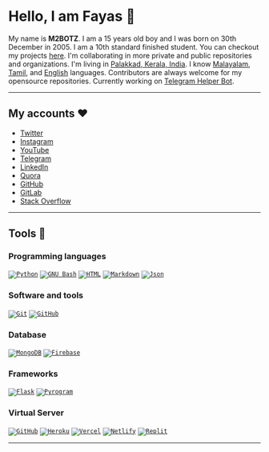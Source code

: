# Hello, I am Fayas 👋

My name is **M2BOTZ**. I am a 15 years old boy and I was born on 30th December in 2005. I am a 10th standard finished student. You can checkout my projects [here](https://projects.fayas.me). I'm collaborating in more private and public repositories and organizations. I'm living in [Palakkad, Kerala, India](https://maps.app.goo.gl/qnG1KWshmAa8UEcf7). I know [Malayalam](https://google.com/search?q=Malayalam), [Tamil](https://google.com/search?q=Tamil), and [English](https://google.com/search?q=English) languages. Contributors are always welcome for my opensource repositories. Currently working on [Telegram Helper Bot](https://github.com/TelegramHelpBot).

---

## My accounts ❤️

- [Twitter](https://twitter.com/FayasNoushad)
- [Instagram](https://instagram.com/TheFayas)
- [YouTube](https://youtube.com/channel/UCqC-Yzy8J9FuTH_lDRhBMCA)
- [Telegram](https://telegram.me/FayasNoushad)
- [LinkedIn](https://www.linkedin.com/in/fayasnoushad)
- [Quora](https://www.quora.com/profile/Fayas-Noushad-1)
- [GitHub](https://github.com/FayasNoushad)
- [GitLab](https://gitlab.com/FayasNoushad)
- [Stack Overflow](https://stackoverflow.com/users/16129096/fayas-noushad)

---

## Tools 🔨

### Programming languages

<code>[![Python](https://img.shields.io/badge/Python-%2314354C?logoColor=white&logo=python)](https://www.python.org)</code>
<code>[![GNU Bash](https://img.shields.io/badge/GNU_Bash-grey?logoColor=white&logo=gnubash)](https://www.gnu.org/software/bash/)</code>
<code>[![HTML](https://img.shields.io/badge/HTML-%23E34F26?logoColor=white&logo=html5)](https://html.spec.whatwg.org)</code>
<code>[![Markdown](https://img.shields.io/badge/Markdown-black?logo=markdown)](https://daringfireball.net/projects/markdown/)</code>
<code>[![Json](https://img.shields.io/badge/Json-grey?logoColor=white&logo=json)](https://json.org)</code>

### Software and tools

<code>[![Git](https://img.shields.io/badge/Git-F05032?logoColor=white&logo=git)](https://git-scm.com)</code>
<code>[![GitHub](https://img.shields.io/badge/GitHub-black?logo=github)](https://github.com)</code>

### Database

<code>[![MongoDB](https://img.shields.io/badge/MongoDB-%234ea94b?logoColor=white&logo=mongodb)](https://mongodb.com)</code>
<code>[![Firebase](https://img.shields.io/badge/Firebase-FFCB2D?logoColor=white&logo=firebase)](https://firebase.google.com)</code>

### Frameworks

<code>[![Flask](https://img.shields.io/badge/Flask-black?logo=flask)](https://flask.palletsprojects.com)</code>
<code>[![Pyrogram](https://img.shields.io/badge/Pyrogram-red?logo=pyrogram)](https://pyrogram.org)</code>

### Virtual Server

<code>[![GitHub](https://img.shields.io/badge/GitHub_Pages-black?logo=github)](https://pages.github.com)</code>
<code>[![Heroku](https://img.shields.io/badge/Heroku-%23430098?logoColor=white&logo=heroku)](https://heroku.com)</code>
<code>[![Vercel](https://img.shields.io/badge/Vercel-black?logoColor=white&logo=vercel)](https://vercel.com)</code>
<code>[![Netlify](https://img.shields.io/badge/Netlify-teal?logoColor=white&logo=netlify)](https://netlify.com)</code>
<code>[![Replit](https://img.shields.io/badge/Replit-black?logoColor=white&logo=replit)](https://replit.com)</code>

---
